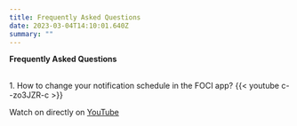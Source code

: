 ```yaml
---
title: Frequently Asked Questions
date: 2023-03-04T14:10:01.640Z
summary: ""
---
```


**Frequently Asked Questions**

<br>
1. How to change your notification schedule in the FOCI app?
{{< youtube c--zo3JZR-c >}}
<br>

Watch on directly on [YouTube](https://youtu.be/c--zo3JZR-c)
